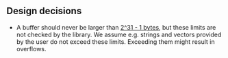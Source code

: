## Design decisions

* A buffer should never be larger than [2^31 - 1 bytes][size limits], but these limits are not checked by the library.
  We assume e.g. strings and vectors provided by the user do not exceed these limits.
  Exceeding them might result in overflows.



[size limits]: https://github.com/dvidelabs/flatcc/blob/master/doc/binary-format.md#size-limits
